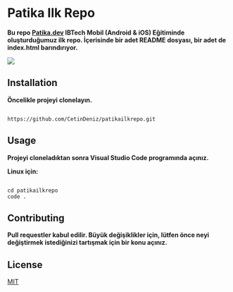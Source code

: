 # **Patika Ilk Repo**

**Bu repo [Patika.dev](https://www.patika.dev/programlar/ibtech-mobil-bootcamp) IBTech Mobil (Android & iOS) Eğitiminde oluşturduğumuz ilk repo. İçerisinde bir adet README dosyası, bir adet de index.html barındırıyor.**

![](https://ibb.co/Kw2cgKT)

## **Installation**

**Öncelikle projeyi clonelayın.**

````

https://github.com/CetinDeniz/patikailkrepo.git

````



## Usage

**Projeyi cloneladıktan sonra Visual Studio Code programında açınız.**

**Linux için:**

```

cd patikailkrepo
code .

```



## **Contributing**

**Pull requestler kabul edilir. Büyük değişiklikler için, lütfen önce neyi değiştirmek istediğinizi tartışmak için bir konu açınız.**



## License

[MIT](https://choosealicense.com/licenses/mit/)
